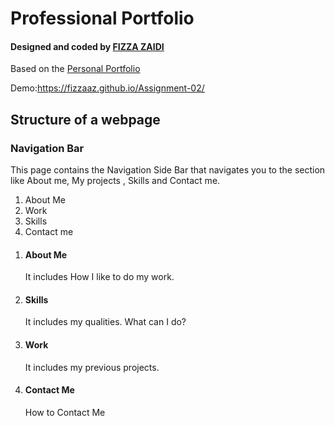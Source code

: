 <h1> Professional Portfolio </h1>
<h4>Designed and coded by <a href="https://github.com/fizzaaz">FIZZA ZAIDI</a></h4>
Based on the <a href=""> Personal Portfolio</a>

Demo:https://fizzaaz.github.io/Assignment-02/
<br>
<img src=""/>
<br>
<img src=""/>
<br>
<img src=""/>
<br>
<h2>Structure of a webpage</h2>
<h3>Navigation Bar</h3>
<p> This page contains the Navigation Side Bar that navigates you to the section like About me, My projects , Skills and Contact me.</p>
<ol>
  <li>About Me </li>
  <li>Work</li>
  <li>Skills</li>
  <li>Contact me</li>
 </ol>
 <ol>
  <li><h4>About Me</h4>
  <p> It includes How I like to do my work. </p></li>
  <li><h4>Skills</h4>
  <p> It includes my qualities. What can I do?  </p></li>
  <li><h4>Work</h4>
  <p> It includes my previous projects.  </p></li>
 <li><h4>  <h4>Contact Me</h4>
  <p>How to Contact Me </p></li>
  
</ol>

